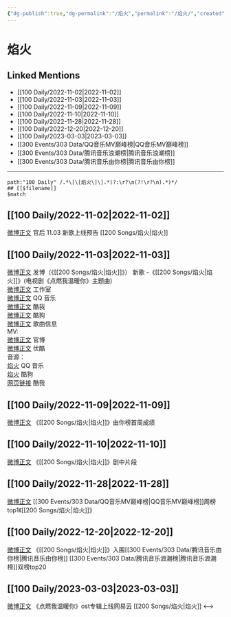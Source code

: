 ```yaml
---
{"dg-publish":true,"dg-permalink":"/焰火","permalink":"/焰火/","created":"2022-11-25T16:47:53.000+08:00","updated":"2023-04-10T15:49:56.000+08:00"}
---
```


# 焰火

## Linked Mentions
- [[100 Daily/2022-11-02\|2022-11-02]]
- [[100 Daily/2022-11-03\|2022-11-03]]
- [[100 Daily/2022-11-09\|2022-11-09]]
- [[100 Daily/2022-11-10\|2022-11-10]]
- [[100 Daily/2022-11-28\|2022-11-28]]
- [[100 Daily/2022-12-20\|2022-12-20]]
- [[100 Daily/2023-03-03\|2023-03-03]]
- [[300 Events/303 Data/QQ音乐MV巅峰榜\|QQ音乐MV巅峰榜]]
- [[300 Events/303 Data/腾讯音乐浪潮榜\|腾讯音乐浪潮榜]]
- [[300 Events/303 Data/腾讯音乐由你榜\|腾讯音乐由你榜]]


---

```expander
path:"100 Daily" /.*\[\[焰火\]\].*(?:\r?\n(?!\r?\n).*)*/
## [[$filename]]
$match
```
## [[100 Daily/2022-11-02\|2022-11-02]]
[微博正文](http://weibo.com/5248300719/Mdb0SF8fk) 官后 11.03 新歌上线预告 [[200 Songs/焰火\|焰火]]
## [[100 Daily/2022-11-03\|2022-11-03]]
[微博正文](http://weibo.com/1736988591/MdhFRzoc4) 发博（《[[200 Songs/焰火\|焰火]]》）
新歌 -《[[200 Songs/焰火\|焰火]]》(电视剧《点燃我温暖你》主题曲)  
[微博正文](http://weibo.com/7478855230/MddKRAMOl) 工作室  
[微博正文](http://weibo.com/2169129705/MddFP4IPO) QQ 音乐  
[微博正文](https://weibo.com/1738434147/MddFOt6cf) 酷我  
[微博正文](https://weibo.com/1665103091/MddGEsoLY) 酷狗  
[微博正文](https://weibo.com/6466290670/MddKPyUrD) 歌曲信息  
MV:  
[微博正文](http://weibo.com/7557984853/MdhBm3tBp) 官博  
[微博正文](http://weibo.com/1642904381/MdhBm4zWZ) 优酷  
音源：  
[焰火](https://weibo.cn/sinaurl?u=https%3A%2F%2Fi.y.qq.com%2Fv8%2Fplaysong.html%3Fsongid%3D381719624%26source%3Dyqq%26ADTAG%3Dhz_wb_sf%26channelId%3D10081987) QQ 音乐  
[焰火](https://weibo.cn/sinaurl?u=https%3A%2F%2Ft4.kugou.com%2Fsong.html%3Fid%3D5oN2JafzFV3) 酷狗  
[网页链接](https://weibo.cn/sinaurl?u=http%3A%2F%2Fm.kuwo.cn%2Fnewh5app%2Fplay_detail%2F247783064) 酷我
## [[100 Daily/2022-11-09\|2022-11-09]]
[微博正文](http://weibo.com/6733257358/MecxhoHO0) 《[[200 Songs/焰火\|焰火]]》由你榜首周成绩
## [[100 Daily/2022-11-10\|2022-11-10]]
[微博正文](https://weibo.com/5883814680/MeomtxqT8) 《[[200 Songs/焰火\|焰火]]》剧中片段
## [[100 Daily/2022-11-28\|2022-11-28]]
[微博正文](https://m.weibo.cn/2169129705/4840794475990634) [[300 Events/303 Data/QQ音乐MV巅峰榜\|QQ音乐MV巅峰榜]]周榜top1《[[200 Songs/焰火\|焰火]]》
## [[100 Daily/2022-12-20\|2022-12-20]]
[微博正文](https://m.weibo.cn/6573096128/4848767360043486) 《[[200 Songs/焰火\|焰火]]》入围[[300 Events/303 Data/腾讯音乐由你榜\|腾讯音乐由你榜]] [[300 Events/303 Data/腾讯音乐浪潮榜\|腾讯音乐浪潮榜]]双榜top20

## [[100 Daily/2023-03-03\|2023-03-03]]
[微博正文](https://weibo.com/1721030997/4874949544641971) 《点燃我温暖你》ost专辑上线网易云 [[200 Songs/焰火\|焰火]]
<-->